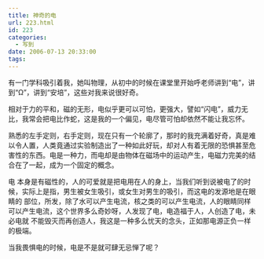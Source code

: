 ```yaml
---
title: 神奇的电
url: 223.html
id: 223
categories:
  - 写到
date: 2006-07-13 20:33:00
tags:
---
```


有一门学科吸引着我，她叫物理，从初中的时候在课堂里开始呼老师讲到“电”，讲到“Ω”，讲到“安培”，这些对我来说很好奇。  
  
相对于力的平和，磁的无形，电似乎更可以可怕，更强大，譬如“闪电”，威力无比，我常会把电比作蛇，这是我的一个偏见，电尽管可怕却依然不能让我忘怀。  
  
熟悉的左手定则，右手定则，现在只有一个轮廓了，那时的我充满着好奇，真是难以令人置，人类竟通过实验制造出了一种如此好玩，却对人有着无限的恐惧甚至危害性的东西。电是一种力，而电却是由物体在磁场中的运动产生，电磁力完美的结合在了一起，成为一个固定的概念。  
  
电 本身是有磁性的，人的可爱就是把电用在人的身上，当我们听到说被电了的时候，实际上是指，男生被女生吸引，或女生对男生的吸引，而这电的发源地是在眼睛的 部位，所发，除了水可以产生电流，核之类的可以产生电流，人的眼睛同样可以产生电流，这个世界多么奇妙呀，人发现了电，电造福于人，人创造了电，未必电就 不能毁灭而再创造人，我这是一种多么忧天的念头，正如那电源正负一样的极端。  
  
当我畏惧电的时候，电是不是就可肆无忌惮了呢？